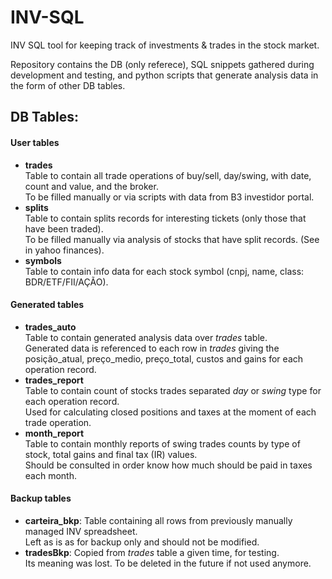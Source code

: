 INV-SQL
===

INV SQL tool for keeping track of investments & trades in the stock market.

Repository contains the DB (only referece), SQL snippets gathered during development and testing, and python scripts that
generate analysis data in the form of other DB tables.

## DB Tables:

#### User tables

- **trades**  
    Table to contain all trade operations of buy/sell, day/swing, with date, count and value, and the broker.  
    To be filled manually or via scripts with data from B3 investidor portal.
- **splits**  
    Table to contain splits records for interesting tickets (only those that have been traded).  
    To be filled manually via analysis of stocks that have split records. (See in yahoo finances).
- **symbols**  
    Table to contain info data for each stock symbol (cnpj, name, class: BDR/ETF/FII/AÇÃO).

#### Generated tables
- **trades_auto**  
    Table to contain generated analysis data over _trades_ table.  
    Generated data is referenced to each row in _trades_ giving the posição_atual, preço_medio, preço_total, custos
    and gains for each operation record.
- **trades_report**  
    Table to contain count of stocks trades separated _day_ or _swing_ type for each operation record.  
    Used for calculating closed positions and taxes at the moment of each trade operation.
- **month_report**  
    Table to contain monthly reports of swing trades counts by type of stock, total gains and final tax (IR) values.  
    Should be consulted in order know how much should be paid in taxes each month.

#### Backup tables
- **carteira_bkp**: Table containing all rows from previously manually managed INV spreadsheet.  
    Left as is as for backup only and should not be modified.
- **tradesBkp**: Copied from _trades_ table a given time, for testing.  
    Its meaning was lost. To be deleted in the future if not used anymore.
    
